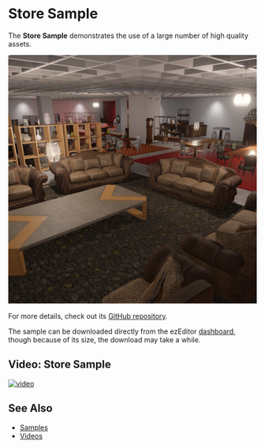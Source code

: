 # Store Sample

The **Store Sample** demonstrates the use of a large number of high quality assets.

![StoreSample](media/store-sample.jpg)

For more details, check out its [GitHub repository](https://github.com/ezEngine/store-sample).

The sample can be downloaded directly from the ezEditor [dashboard](../docs/editor/dashboard.md), though because of its size, the download may take a while.

## Video: Store Sample

[![video](https://img.youtube.com/vi/lHlB9iZzQ5M/0.jpg)](https://www.youtube.com/watch?v=lHlB9iZzQ5M)

## See Also

* [Samples](samples-overview.md)
* [Videos](../getting-started/videos.md)
